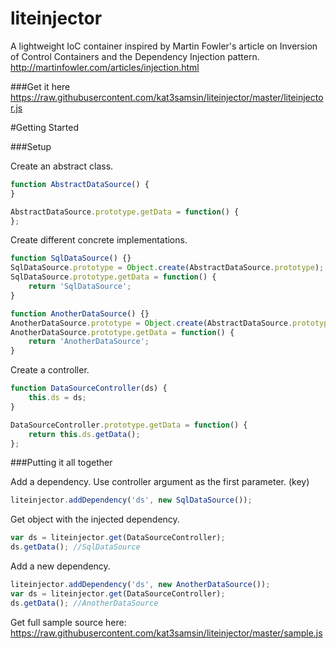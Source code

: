 liteinjector
============

A lightweight IoC container inspired by Martin Fowler's article on Inversion of Control Containers and the Dependency Injection pattern.
http://martinfowler.com/articles/injection.html

###Get it here
https://raw.githubusercontent.com/kat3samsin/liteinjector/master/liteinjector.js

#Getting Started

###Setup

Create an abstract class.
```js
function AbstractDataSource() {
}

AbstractDataSource.prototype.getData = function() {
};
```

Create different concrete implementations.
```js
function SqlDataSource() {}
SqlDataSource.prototype = Object.create(AbstractDataSource.prototype);
SqlDataSource.prototype.getData = function() { 
    return 'SqlDataSource'; 
}

function AnotherDataSource() {}
AnotherDataSource.prototype = Object.create(AbstractDataSource.prototype);
AnotherDataSource.prototype.getData = function() { 
    return 'AnotherDataSource'; 
}
```

Create a controller.
```js
function DataSourceController(ds) {
    this.ds = ds;
}

DataSourceController.prototype.getData = function() {
    return this.ds.getData();
};
```

###Putting it all together

Add a dependency. 
Use controller argument as the first parameter. (key)
```js
liteinjector.addDependency('ds', new SqlDataSource());
```

Get object with the injected dependency.
```js
var ds = liteinjector.get(DataSourceController);
ds.getData(); //SqlDataSource
```

Add a new dependency. 
```js
liteinjector.addDependency('ds', new AnotherDataSource());
var ds = liteinjector.get(DataSourceController);
ds.getData(); //AnotherDataSource
```

Get full sample source here:
https://raw.githubusercontent.com/kat3samsin/liteinjector/master/sample.js
